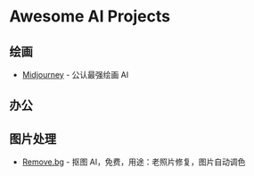 # Awesome AI Projects

## 绘画

- [Midjourney](https://www.midjourney.com/home/) - 公认最强绘画 AI

## 办公

## 图片处理

- [Remove.bg](https://www.remove.bg/) - 抠图 AI，免费，用途：老照片修复，图片自动调色
